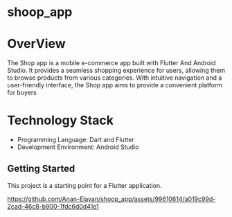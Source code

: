 # shoop_app

# OverView
The Shop app is a mobile e-commerce app built with Flutter
And Android Studio. It provides a seamless shopping experience for users, allowing them to browse products from various categories. With intuitive navigation and a user-friendly interface, the Shop app aims to provide a convenient platform for buyers

# Technology Stack
- Programming Language: Dart and Flutter
- Development Environment: Android Studio


## Getting Started
This project is a starting point for a Flutter application.


https://github.com/Anan-Elayan/shoop_app/assets/99610614/a019c99d-2cad-46c8-b900-1fdc6d0d41e1



